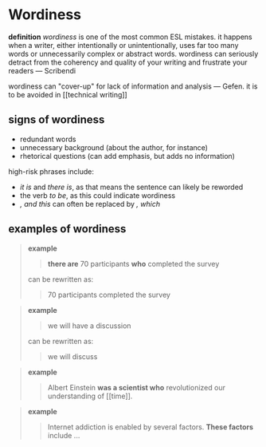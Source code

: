 # Wordiness

**definition** _wordiness_ is one of the most common ESL mistakes. it happens when a writer, either intentionally or unintentionally, uses far too many words or unnecessarily complex or abstract words. wordiness can seriously detract from the coherency and quality of your writing and frustrate your readers &mdash; Scribendi

wordiness can "cover-up" for lack of information and analysis &mdash; Gefen. it is to be avoided in [[technical writing]]

## signs of wordiness

- redundant words
- unnecessary background (about the author, for instance)
- rhetorical questions (can add emphasis, but adds no information)

high-risk phrases include:

- _it is_ and _there is_, as that means the sentence can likely be reworded
- the verb _to be_, as this could indicate wordiness
- _, and this_ can often be replaced by _, which_

## examples of wordiness

> **example**
>
> > **there are** 70 participants **who** completed the survey
>
> can be rewritten as:
>
> > 70 participants completed the survey

> **example**
>
> > we will have a discussion
>
> can be rewritten as:
>
> > we will discuss

> **example**
>
> > Albert Einstein **was a scientist who** revolutionized our understanding of [[time]].

> **example**
>
> > Internet addiction is enabled by several factors. **These factors** include ...
